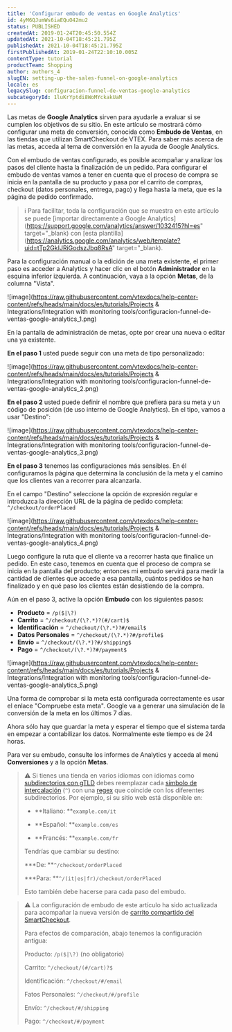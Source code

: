 ```yaml
---
title: 'Configurar embudo de ventas en Google Analytics'
id: 4yM6QJumWs6iaEQuO42mu2
status: PUBLISHED
createdAt: 2019-01-24T20:45:50.554Z
updatedAt: 2021-10-04T18:45:21.795Z
publishedAt: 2021-10-04T18:45:21.795Z
firstPublishedAt: 2019-01-24T22:10:10.005Z
contentType: tutorial
productTeam: Shopping
author: authors_4
slugEN: setting-up-the-sales-funnel-on-google-analytics
locale: es
legacySlug: configuracion-funnel-de-ventas-google-analytics
subcategoryId: 1luKrYptdi8WoMYckakUaM
---
```


Las metas de **Google Analytics** sirven para ayudarle a evaluar si se cumplen los objetivos de su sitio. En este artículo se mostrará cómo configurar una meta de conversión, conocida como __Embudo de Ventas__, en las tiendas que utilizan SmartCheckout de VTEX. Para saber más acerca de las metas, acceda al tema de conversión en la ayuda de Google Analytics.

Con el embudo de ventas configurado, es posible acompañar y analizar los pasos del cliente hasta la finalización de un pedido. Para configurar el embudo de ventas vamos a tener en cuenta que el proceso de compra se inicia en la pantalla de su producto y pasa por el carrito de compras, checkout (datos personales, entrega, pago) y llega hasta la meta, que es la página de pedido confirmado.

>ℹ️ Para facilitar, toda la configuración que se muestra en este artículo se puede [importar directamente a Google Analytics](https://support.google.com/analytics/answer/1032415?hl=es" target="_blank) con [esta plantilla](https://analytics.google.com/analytics/web/template?uid=tTp2GkIJRiGodszJbq8RsA" target="_blank).

Para la configuración manual o la edición de una meta existente, el primer paso es acceder a Analytics y hacer clic en el botón __Administrador__ en la esquina inferior izquierda. A continuación, vaya a la opción __Metas__, de la columna "Vista".

![image](https://raw.githubusercontent.com/vtexdocs/help-center-content/refs/heads/main/docs/es/tutorials/Projects & Integrations/Integration with monitoring tools/configuracion-funnel-de-ventas-google-analytics_1.png)

En la pantalla de administración de metas, opte por crear una nueva o editar una ya existente.

__En el paso 1__ usted puede seguir con una meta de tipo personalizado:

![image](https://raw.githubusercontent.com/vtexdocs/help-center-content/refs/heads/main/docs/es/tutorials/Projects & Integrations/Integration with monitoring tools/configuracion-funnel-de-ventas-google-analytics_2.png)

__En el paso 2__ usted puede definir el nombre que prefiera para su meta y un código de posición (de uso interno de Google Analytics). En el tipo, vamos a usar "Destino":

![image](https://raw.githubusercontent.com/vtexdocs/help-center-content/refs/heads/main/docs/es/tutorials/Projects & Integrations/Integration with monitoring tools/configuracion-funnel-de-ventas-google-analytics_3.png)

__En el paso 3__ tenemos las configuraciones más sensibles. En él configuramos la página que determina la conclusión de la meta y el camino que los clientes van a recorrer para alcanzarla.

En el campo "Destino" seleccione la opción de expresión regular e introduzca la dirección URL de la página de pedido completa: `^/checkout/orderPlaced`

![image](https://raw.githubusercontent.com/vtexdocs/help-center-content/refs/heads/main/docs/es/tutorials/Projects & Integrations/Integration with monitoring tools/configuracion-funnel-de-ventas-google-analytics_4.png)

Luego configure la ruta que el cliente va a recorrer hasta que finalice un pedido. En este caso, tenemos en cuenta que el proceso de compra se inicia en la pantalla del producto; entonces mi embudo servirá para medir la cantidad de clientes que accede a esa pantalla, cuántos pedidos se han finalizado y en qué paso los clientes están desistiendo de la compra.

Aún en el paso 3, active la opción __Embudo__ con los siguientes pasos:

 - __Producto__ =  `/p($|\?)`
 - __Carrito__ = `^/checkout/(\?.*)?(#/cart)$`
 - __Identificación__ = `^/checkout/(\?.*)?#/email$`
 - __Datos Personales__ = `^/checkout/(\?.*)?#/profile$`
 - __Envío__ = `^/checkout/(\?.*)?#/shipping$`
 - __Pago__ =  `^/checkout/(\?.*)?#/payment$`

![image](https://raw.githubusercontent.com/vtexdocs/help-center-content/refs/heads/main/docs/es/tutorials/Projects & Integrations/Integration with monitoring tools/configuracion-funnel-de-ventas-google-analytics_5.png)

Una forma de comprobar si la meta está configurada correctamente es usar el enlace "Compruebe esta meta". Google va a generar una simulación de la conversión de la meta en los últimos 7 días.

Ahora sólo hay que guardar la meta y esperar el tiempo que el sistema tarda en empezar a contabilizar los datos. Normalmente este tiempo es de 24 horas.

Para ver su embudo, consulte los informes de Analytics y acceda al menú __Conversiones__ y a la opción __Metas__.

>⚠️ Si tienes una tienda en varios idiomas con idiomas como [subdirectorios con gTLD](https://support.google.com/webmasters/answer/182192?hl=es#locale-specific-urls) debes reemplazar cada [símbolo de intercalación](https://support.google.com/analytics/answer/1034376?hl=es&ref_topic=1034375) (`^`) con una [regex](https://support.google.com/analytics/answer/1034324?hl=es) que coincide con los diferentes subdirectorios. Por ejemplo, si su sitio web está disponible en:
>
> * **Italiano: **`example.com/it`
>
> * **Español: **`example.com/es`
>
> * **Francés: **`example.com/fr`
>
> Tendrías que cambiar su destino:
>
> ***De: **`^/checkout/orderPlaced` 
>
> ***Para: **`^/(it|es|fr)/checkout/orderPlaced`
>
> Esto también debe hacerse para cada paso del embudo.

>⚠️ La configuración de embudo de este artículo ha sido actualizada para acompañar la nueva versión de [carrito compartido del SmartCheckout](http://help.vtex.com/es/tutorial/que-es-el-carrito-compartido).
>
> Para efectos de comparación, abajo tenemos la configuración antigua:
>
> Producto: `/p($|\?)` (no obligatorio)
>
> Carrito: `^/checkout/(#/cart)?$`
>
> Identificación: `^/checkout/#/email`
>
> Fatos Personales: `^/checkout/#/profile`
>
> Envío: `^/checkout/#/shipping`
>
> Pago: `^/checkout/#/payment`
> 

